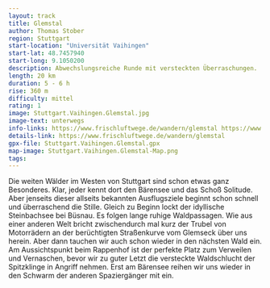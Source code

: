 ```yaml
---
layout: track
title: Glemstal
author: Thomas Stober
region: Stuttgart
start-location: "Universität Vaihingen"
start-lat: 48.7457940
start-long: 9.1050200
description: Abwechslungsreiche Runde mit versteckten Überraschungen.
length: 20 km
duration: 5 - 6 h
rise: 360 m
difficulty: mittel
rating: 1
image: Stuttgart.Vaihingen.Glemstal.jpg
image-text: unterwegs
info-links: https://www.frischluftwege.de/wandern/glemstal https://www.inslichtruecken.de
details-link: https://www.frischluftwege.de/wandern/glemstal
gpx-file: Stuttgart.Vaihingen.Glemstal.gpx
map-image: Stuttgart.Vaihingen.Glemstal-Map.png
tags: 
---
```


Die weiten Wälder im Westen von Stuttgart sind schon etwas ganz Besonderes. Klar, jeder kennt dort den Bärensee und das Schoß Solitude. Aber jenseits dieser allseits bekannten Ausflugsziele beginnt schon schnell und überraschend die Stille.
Gleich zu Beginn lockt der idyllische Steinbachsee bei Büsnau. 
Es folgen lange ruhige Waldpassagen.  Wie aus einer anderen Welt bricht zwischendurch mal kurz der Trubel von Motorrädern an der berüchtigten Straßenkurve vom Glemseck über uns herein. 
Aber dann tauchen wir auch schon wieder in den nächsten Wald ein.
Am Aussichtspunkt beim Rappenhof ist der perfekte Platz zum Verweilen und Vernaschen, bevor wir zu guter Letzt die versteckte Waldschlucht der Spitzklinge in Angriff nehmen. Erst am Bärensee reihen wir uns wieder in den Schwarm der anderen Spaziergänger mit ein.







